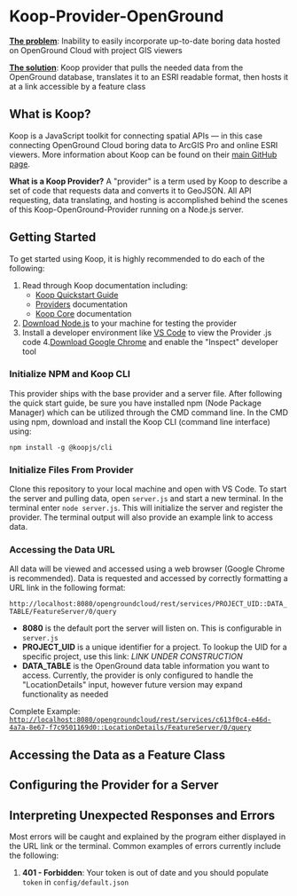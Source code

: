 # Koop-Provider-OpenGround
<ins>**The problem**</ins>: Inability to easily incorporate up-to-date boring data hosted on OpenGround Cloud with project GIS viewers

<ins>**The solution**</ins>: Koop provider that pulls the needed data from the OpenGround database, translates it to an ESRI readable format, then hosts it at a link accessible by a feature class

## What is Koop?
Koop is a JavaScript toolkit for connecting spatial APIs — in this case connecting OpenGround Cloud boring data to ArcGIS Pro and online ESRI viewers. More information about Koop can be found on their [main GitHub page](https://koopjs.github.io/). 

**What is a Koop Provider?** A "provider" is a term used by Koop to describe a set of code that requests data and converts it to GeoJSON. All API requesting, data translating, and hosting is accomplished behind the scenes of this Koop-OpenGround-Provider running on a Node.js server.

## Getting Started
To get started using Koop, it is highly recommended to do each of the following:
1. Read through Koop documentation including:
    - [Koop Quickstart Guide](https://koopjs.github.io/docs/basics/quickstart)
    - [Providers](https://koopjs.github.io/docs/usage/provider) documentation 
    - [Koop Core](https://koopjs.github.io/docs/usage/koop-core) documentation
2. [Download Node.js](https://nodejs.org/en/download) to your machine for testing the provider
3. Install a developer environment like [VS Code](https://code.visualstudio.com/download) to view the Provider .js code
4.[Download Google Chrome](https://www.google.com/chrome/) and enable the "Inspect" developer tool

### Initialize NPM and Koop CLI
This provider ships with the base provider and a server file. After following the quick start guide, be sure you have installed npm (Node Package Manager) which can be utilized through the CMD command line. In the CMD using npm, download and install the Koop CLI (command line interface) using: 

`npm install -g @koopjs/cli`

### Initialize Files From Provider
Clone this repository to your local machine and open with VS Code. To start the server and pulling data, open `server.js` and start a new terminal. In the terminal enter `node server.js`. This will initialize the server and register the provider. The terminal output will also provide an example link to access data.

### Accessing the Data URL
All data will be viewed and accessed using a web browser (Google Chrome is recommended). Data is requested and accessed by correctly formatting a URL link in the following format:

`http://localhost:8080/opengroundcloud/rest/services/PROJECT_UID::DATA_TABLE/FeatureServer/0/query`

- **8080** is the default port the server will listen on. This is configurable in `server.js`
- **PROJECT_UID** is a unique identifier for a project. To lookup the UID for a specific project, use this link: *LINK UNDER CONSTRUCTION*
- **DATA_TABLE** is the OpenGround data table information you want to access. Currently, the provider is only configured to handle the "LocationDetails" input, however future version may expand functionality as needed

Complete Example:
[`http://localhost:8080/opengroundcloud/rest/services/c613f0c4-e46d-4a7a-8e67-f7c9501169d0::LocationDetails/FeatureServer/0/query`](http://localhost:8080/opengroundcloud/rest/services/c613f0c4-e46d-4a7a-8e67-f7c9501169d0::LocationDetails/FeatureServer/0/query)

## Accessing the Data as a Feature Class

## Configuring the Provider for a Server

## Interpreting Unexpected Responses and Errors
Most errors will be caught and explained by the program either displayed in the URL link or the terminal. Common examples of errors currently include the following:

1. **401 - Forbidden**: Your token is out of date and you should populate `token` in `config/default.json`